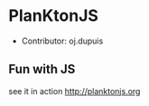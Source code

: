 PlanKtonJS
=================

* Contributor: oj.dupuis

Fun with JS
------------
see it in action http://planktonjs.org
